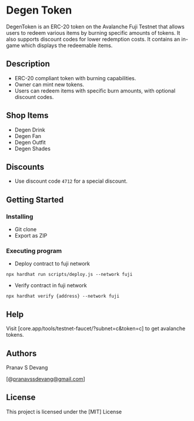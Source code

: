 # Degen Token

DegenToken is an ERC-20 token on the Avalanche Fuji Testnet that allows users to redeem various items by burning specific amounts of tokens. It also supports discount codes for lower redemption costs. It contains an in-game which displays the redeemable items.

## Description

- ERC-20 compliant token with burning capabilities.
- Owner can mint new tokens.
- Users can redeem items with specific burn amounts, with optional discount codes.

## Shop Items

- Degen Drink
- Degen Fan
- Degen Outfit
- Degen Shades

## Discounts

- Use discount code `4712` for a special discount.

## Getting Started

### Installing

- Git clone
- Export as ZIP

### Executing program

* Deploy contract to fuji network 
```
npx hardhat run scripts/deploy.js --network fuji
```

* Verify contract in fuji network
```
npx hardhat verify {address} --network fuji
```

## Help
Visit [core.app/tools/testnet-faucet/?subnet=c&token=c] to get avalanche tokens.


## Authors

Pranav S Devang

[@pranavssdevang@gmail.com]


## License

This project is licensed under the [MIT] License 
